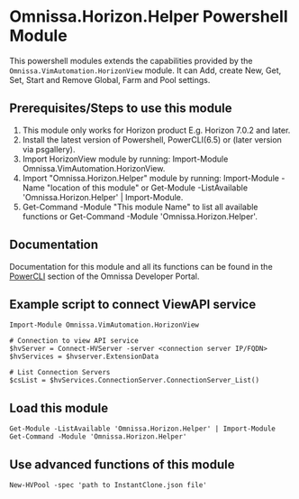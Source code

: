 # Omnissa.Horizon.Helper Powershell Module
<!-- Summary Start -->
This powershell modules extends the capabilities provided by the `Omnissa.VimAutomation.HorizonView` module. It can Add, create New, Get, Set, Start and Remove Global, Farm and Pool settings.
<!-- Summary End -->

## Prerequisites/Steps to use this module

1. This module only works for Horizon product E.g. Horizon 7.0.2 and later.
2. Install the latest version of Powershell, PowerCLI(6.5) or (later version via psgallery).
3. Import HorizonView module by running: Import-Module Omnissa.VimAutomation.HorizonView.
4. Import "Omnissa.Horizon.Helper" module by running: Import-Module -Name "location of this module" or Get-Module -ListAvailable 'Omnissa.Horizon.Helper' | Import-Module.
5. Get-Command -Module "This module Name" to list all available functions or Get-Command -Module 'Omnissa.Horizon.Helper'.

## Documentation

Documentation for this module and all its functions can be found in the [PowerCLI](https://developer.omnissa.com/horizon-powercli/) section of the Omnissa Developer Portal.

## Example script to connect ViewAPI service

```
Import-Module Omnissa.VimAutomation.HorizonView

# Connection to view API service
$hvServer = Connect-HVServer -server <connection server IP/FQDN>
$hvServices = $hvserver.ExtensionData

# List Connection Servers
$csList = $hvServices.ConnectionServer.ConnectionServer_List()
```

## Load this module

```
Get-Module -ListAvailable 'Omnissa.Horizon.Helper' | Import-Module
Get-Command -Module 'Omnissa.Horizon.Helper'
```

## Use advanced functions of this module

```
New-HVPool -spec 'path to InstantClone.json file'
```
